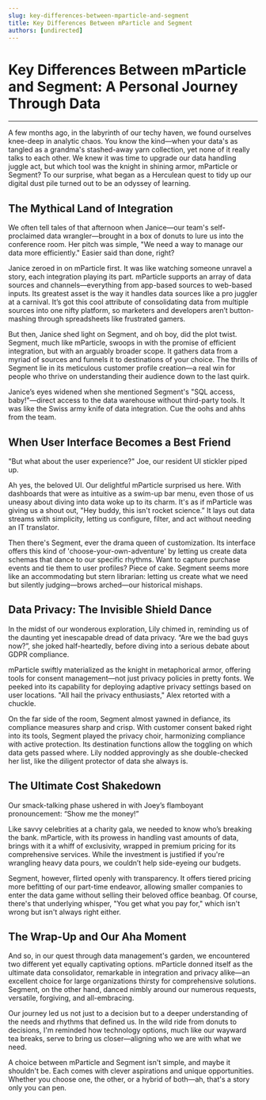 ```yaml
---
slug: key-differences-between-mparticle-and-segment
title: Key Differences Between mParticle and Segment
authors: [undirected]
---
```



# Key Differences Between mParticle and Segment: A Personal Journey Through Data

---

A few months ago, in the labyrinth of our techy haven, we found ourselves knee-deep in analytic chaos. You know the kind—when your data's as tangled as a grandma's stashed-away yarn collection, yet none of it really talks to each other. We knew it was time to upgrade our data handling juggle act, but which tool was the knight in shining armor, mParticle or Segment? To our surprise, what began as a Herculean quest to tidy up our digital dust pile turned out to be an odyssey of learning.

## The Mythical Land of Integration

We often tell tales of that afternoon when Janice—our team's self-proclaimed data wrangler—brought in a box of donuts to lure us into the conference room. Her pitch was simple, "We need a way to manage our data more efficiently." Easier said than done, right?

Janice zeroed in on mParticle first. It was like watching someone unravel a story, each integration playing its part. mParticle supports an array of data sources and channels—everything from app-based sources to web-based inputs. Its greatest asset is the way it handles data sources like a pro juggler at a carnival. It’s got this cool attribute of consolidating data from multiple sources into one nifty platform, so marketers and developers aren’t button-mashing through spreadsheets like frustrated gamers.

But then, Janice shed light on Segment, and oh boy, did the plot twist. Segment, much like mParticle, swoops in with the promise of efficient integration, but with an arguably broader scope. It gathers data from a myriad of sources and funnels it to destinations of your choice. The thrills of Segment lie in its meticulous customer profile creation—a real win for people who thrive on understanding their audience down to the last quirk. 

Janice’s eyes widened when she mentioned Segment's "SQL access, baby!"—direct access to the data warehouse without third-party tools. It was like the Swiss army knife of data integration. Cue the oohs and ahhs from the team.

## When User Interface Becomes a Best Friend

"But what about the user experience?" Joe, our resident UI stickler piped up.

Ah yes, the beloved UI. Our delightful mParticle surprised us here. With dashboards that were as intuitive as a swim-up bar menu, even those of us uneasy about diving into data woke up to its charm. It's as if mParticle was giving us a shout out, "Hey buddy, this isn't rocket science.” It lays out data streams with simplicity, letting us configure, filter, and act without needing an IT translator.

Then there's Segment, ever the drama queen of customization. Its interface offers this kind of 'choose-your-own-adventure' by letting us create data schemas that dance to our specific rhythms. Want to capture purchase events and tie them to user profiles? Piece of cake. Segment seems more like an accommodating but stern librarian: letting us create what we need but silently judging—brows arched—our historical mishaps.

## Data Privacy: The Invisible Shield Dance

In the midst of our wonderous exploration, Lily chimed in, reminding us of the daunting yet inescapable dread of data privacy. “Are we the bad guys now?”, she joked half-heartedly, before diving into a serious debate about GDPR compliance.

mParticle swiftly materialized as the knight in metaphorical armor, offering tools for consent management—not just privacy policies in pretty fonts. We peeked into its capability for deploying adaptive privacy settings based on user locations. "All hail the privacy enthusiasts," Alex retorted with a chuckle.

On the far side of the room, Segment almost yawned in defiance, its compliance measures sharp and crisp. With customer consent baked right into its tools, Segment played the privacy choir, harmonizing compliance with active protection. Its destination functions allow the toggling on which data gets passed where. Lily nodded approvingly as she double-checked her list, like the diligent protector of data she always is.

## The Ultimate Cost Shakedown

Our smack-talking phase ushered in with Joey’s flamboyant pronouncement: “Show me the money!”

Like savvy celebrities at a charity gala, we needed to know who’s breaking the bank. mParticle, with its prowess in handling vast amounts of data, brings with it a whiff of exclusivity, wrapped in premium pricing for its comprehensive services. While the investment is justified if you're wrangling heavy data pours, we couldn’t help side-eyeing our budgets.

Segment, however, flirted openly with transparency. It offers tiered pricing more befitting of our part-time endeavor, allowing smaller companies to enter the data game without selling their beloved office beanbag. Of course, there's that underlying whisper, "You get what you pay for," which isn't wrong but isn't always right either.

## The Wrap-Up and Our Aha Moment

And so, in our quest through data management's garden, we encountered two different yet equally captivating options. mParticle donned itself as the ultimate data consolidator, remarkable in integration and privacy alike—an excellent choice for large organizations thirsty for comprehensive solutions. Segment, on the other hand, danced nimbly around our numerous requests, versatile, forgiving, and all-embracing.

Our journey led us not just to a decision but to a deeper understanding of the needs and rhythms that defined us. In the wild ride from donuts to decisions, I'm reminded how technology options, much like our wayward tea breaks, serve to bring us closer—aligning who we are with what we need.

A choice between mParticle and Segment isn't simple, and maybe it shouldn't be. Each comes with clever aspirations and unique opportunities. Whether you choose one, the other, or a hybrid of both—ah, that's a story only you can pen.